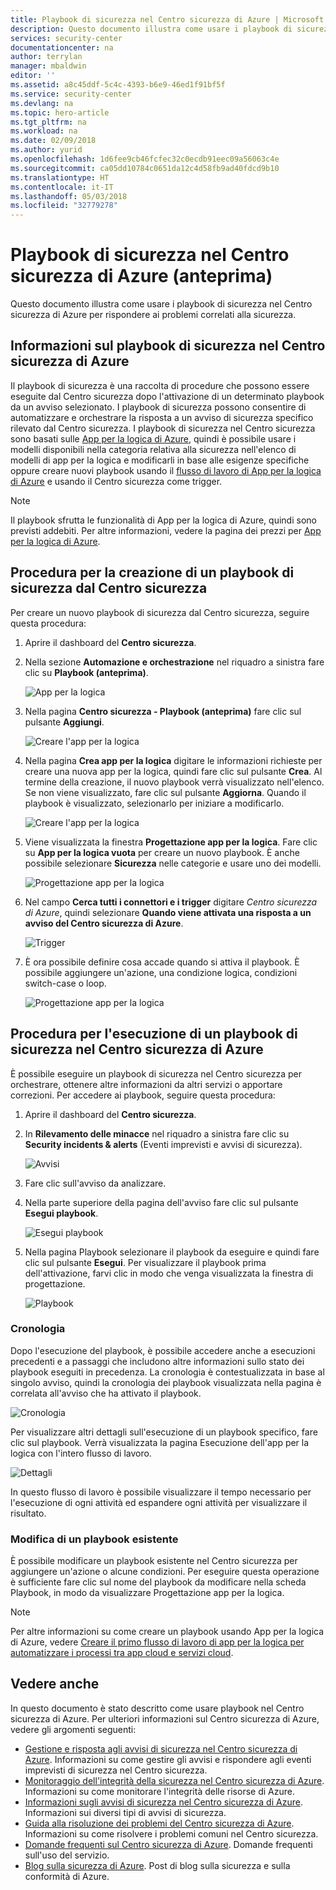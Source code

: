 ```yaml
---
title: Playbook di sicurezza nel Centro sicurezza di Azure | Microsoft Docs
description: Questo documento illustra come usare i playbook di sicurezza nel Centro sicurezza di Azure per automatizzare la risposta agli eventi imprevisti relativi alla sicurezza.
services: security-center
documentationcenter: na
author: terrylan
manager: mbaldwin
editor: ''
ms.assetid: a8c45ddf-5c4c-4393-b6e9-46ed1f91bf5f
ms.service: security-center
ms.devlang: na
ms.topic: hero-article
ms.tgt_pltfrm: na
ms.workload: na
ms.date: 02/09/2018
ms.author: yurid
ms.openlocfilehash: 1d6fee9cb46fcfec32c0ecdb91eec09a56063c4e
ms.sourcegitcommit: ca05dd10784c0651da12c4d58fb9ad40fdcd9b10
ms.translationtype: HT
ms.contentlocale: it-IT
ms.lasthandoff: 05/03/2018
ms.locfileid: "32779278"
---
```

# <a name="security-playbook-in-azure-security-center-preview"></a>Playbook di sicurezza nel Centro sicurezza di Azure (anteprima)
Questo documento illustra come usare i playbook di sicurezza nel Centro sicurezza di Azure per rispondere ai problemi correlati alla sicurezza.

## <a name="what-is-security-playbook-in-security-center"></a>Informazioni sul playbook di sicurezza nel Centro sicurezza di Azure
Il playbook di sicurezza è una raccolta di procedure che possono essere eseguite dal Centro sicurezza dopo l'attivazione di un determinato playbook da un avviso selezionato. I playbook di sicurezza possono consentire di automatizzare e orchestrare la risposta a un avviso di sicurezza specifico rilevato dal Centro sicurezza. I playbook di sicurezza nel Centro sicurezza sono basati sulle [App per la logica di Azure](https://docs.microsoft.com/azure/logic-apps/logic-apps-what-are-logic-apps), quindi è possibile usare i modelli disponibili nella categoria relativa alla sicurezza nell'elenco di modelli di app per la logica e modificarli in base alle esigenze specifiche oppure creare nuovi playbook usando il [flusso di lavoro di App per la logica di Azure](https://docs.microsoft.com/azure/logic-apps/logic-apps-create-a-logic-app) e usando il Centro sicurezza come trigger. 

> [!NOTE]
> Il playbook sfrutta le funzionalità di App per la logica di Azure, quindi sono previsti addebiti. Per altre informazioni, vedere la pagina dei prezzi per [App per la logica di Azure](https://azure.microsoft.com/pricing/details/logic-apps/). 

## <a name="how-to-create-a-security-playbook-from-security-center"></a>Procedura per la creazione di un playbook di sicurezza dal Centro sicurezza
Per creare un nuovo playbook di sicurezza dal Centro sicurezza, seguire questa procedura:

1.  Aprire il dashboard del **Centro sicurezza**.
2.  Nella sezione **Automazione e orchestrazione** nel riquadro a sinistra fare clic su **Playbook (anteprima)**.

    ![App per la logica](./media/security-center-playbooks/security-center-playbooks-fig17.png)
 
3. Nella pagina **Centro sicurezza - Playbook (anteprima)** fare clic sul pulsante **Aggiungi**.

    ![Creare l'app per la logica](./media/security-center-playbooks/security-center-playbooks-fig2.png)

4. Nella pagina **Crea app per la logica** digitare le informazioni richieste per creare una nuova app per la logica, quindi fare clic sul pulsante **Crea**. Al termine della creazione, il nuovo playbook verrà visualizzato nell'elenco. Se non viene visualizzato, fare clic sul pulsante **Aggiorna**. Quando il playbook è visualizzato, selezionarlo per iniziare a modificarlo.

    ![Creare l'app per la logica](./media/security-center-playbooks/security-center-playbooks-fig3.png)

5. Viene visualizzata la finestra **Progettazione app per la logica**. Fare clic su **App per la logica vuota** per creare un nuovo playbook. È anche possibile selezionare **Sicurezza** nelle categorie e usare uno dei modelli.
    
    ![Progettazione app per la logica](./media/security-center-playbooks/security-center-playbooks-fig4.png)

6. Nel campo **Cerca tutti i connettori e i trigger** digitare *Centro sicurezza di Azure*, quindi selezionare **Quando viene attivata una risposta a un avviso del Centro sicurezza di Azure**.

    ![Trigger](./media/security-center-playbooks/security-center-playbooks-fig12.png)

7. È ora possibile definire cosa accade quando si attiva il playbook. È possibile aggiungere un'azione, una condizione logica, condizioni switch-case o loop.

    ![Progettazione app per la logica](./media/security-center-playbooks/security-center-playbooks-fig5.png)
     
## <a name="how-to-run-a-security-playbook-in-security-center"></a>Procedura per l'esecuzione di un playbook di sicurezza nel Centro sicurezza di Azure

È possibile eseguire un playbook di sicurezza nel Centro sicurezza per orchestrare, ottenere altre informazioni da altri servizi o apportare correzioni. Per accedere ai playbook, seguire questa procedura:

1.  Aprire il dashboard del **Centro sicurezza**.
2.  In **Rilevamento delle minacce** nel riquadro a sinistra fare clic su **Security incidents & alerts** (Eventi imprevisti e avvisi di sicurezza).

    ![Avvisi](./media/security-center-playbooks/security-center-playbooks-fig6.png)

3.  Fare clic sull'avviso da analizzare.
4.  Nella parte superiore della pagina dell'avviso fare clic sul pulsante **Esegui playbook**.

    ![Esegui playbook](./media/security-center-playbooks/security-center-playbooks-fig7.png)

5. Nella pagina Playbook selezionare il playbook da eseguire e quindi fare clic sul pulsante **Esegui**. Per visualizzare il playbook prima dell'attivazione, farvi clic in modo che venga visualizzata la finestra di progettazione.

    ![Playbook](./media/security-center-playbooks/security-center-playbooks-fig13.png)

### <a name="history"></a>Cronologia

Dopo l'esecuzione del playbook, è possibile accedere anche a esecuzioni precedenti e a passaggi che includono altre informazioni sullo stato dei playbook eseguiti in precedenza. La cronologia è contestualizzata in base al singolo avviso, quindi la cronologia dei playbook visualizzata nella pagina è correlata all'avviso che ha attivato il playbook. 

![Cronologia](./media/security-center-playbooks/security-center-playbooks-fig16.png)

Per visualizzare altri dettagli sull'esecuzione di un playbook specifico, fare clic sul playbook. Verrà visualizzata la pagina Esecuzione dell'app per la logica con l'intero flusso di lavoro.

![Dettagli](./media/security-center-playbooks/security-center-playbooks-fig14.png)

In questo flusso di lavoro è possibile visualizzare il tempo necessario per l'esecuzione di ogni attività ed espandere ogni attività per visualizzare il risultato. 

### <a name="changing-an-existing-playbook"></a>Modifica di un playbook esistente

È possibile modificare un playbook esistente nel Centro sicurezza per aggiungere un'azione o alcune condizioni. Per eseguire questa operazione è sufficiente fare clic sul nome del playbook da modificare nella scheda Playbook, in modo da visualizzare Progettazione app per la logica.

> [!NOTE]
> Per altre informazioni su come creare un playbook usando App per la logica di Azure, vedere [Creare il primo flusso di lavoro di app per la logica per automatizzare i processi tra app cloud e servizi cloud](https://docs.microsoft.com/azure/logic-apps/logic-apps-create-a-logic-app#add-an-action-that-responds-to-your-trigger).


## <a name="see-also"></a>Vedere anche 
In questo documento è stato descritto come usare playbook nel Centro sicurezza di Azure. Per ulteriori informazioni sul Centro sicurezza di Azure, vedere gli argomenti seguenti:

* [Gestione e risposta agli avvisi di sicurezza nel Centro sicurezza di Azure](https://docs.microsoft.com/azure/security-center/security-center-managing-and-responding-alerts). Informazioni su come gestire gli avvisi e rispondere agli eventi imprevisti di sicurezza nel Centro sicurezza.
* [Monitoraggio dell'integrità della sicurezza nel Centro sicurezza di Azure](security-center-monitoring.md). Informazioni su come monitorare l'integrità delle risorse di Azure.
* [Informazioni sugli avvisi di sicurezza nel Centro sicurezza di Azure](https://docs.microsoft.com/azure/security-center/security-center-alerts-type). Informazioni sui diversi tipi di avvisi di sicurezza.
* [Guida alla risoluzione dei problemi del Centro sicurezza di Azure](https://docs.microsoft.com/azure/security-center/security-center-troubleshooting-guide). Informazioni su come risolvere i problemi comuni nel Centro sicurezza. 
* [Domande frequenti sul Centro sicurezza di Azure](security-center-faq.md). Domande frequenti sull'uso del servizio.
* [Blog sulla sicurezza di Azure](http://blogs.msdn.com/b/azuresecurity/). Post di blog sulla sicurezza e sulla conformità di Azure.

